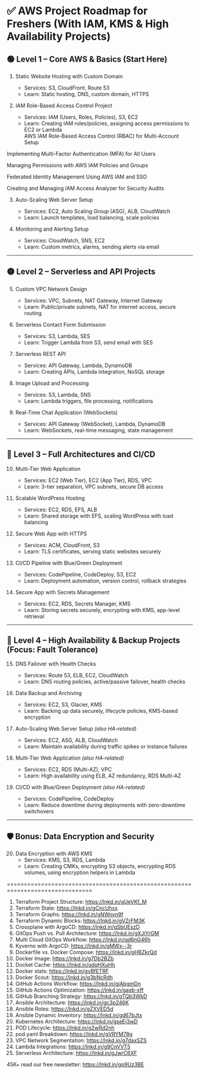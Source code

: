 # ✅ AWS Project Roadmap for Freshers (With IAM, KMS & High Availability Projects)

## 🟢 Level 1 – Core AWS & Basics (Start Here)

1. Static Website Hosting with Custom Domain  
   - Services: S3, CloudFront, Route 53  
   - Learn: Static hosting, DNS, custom domain, HTTPS  

2. IAM Role-Based Access Control Project  
   - Services: IAM (Users, Roles, Policies), S3, EC2  
   - Learn: Creating IAM roles/policies, assigning access permissions to EC2 or Lambda  
AWS IAM Role-Based Access Control (RBAC) for Multi-Account Setup

Implementing Multi-Factor Authentication (MFA) for All Users

Managing Permissions with AWS IAM Policies and Groups

Federated Identity Management Using AWS IAM and SSO

Creating and Managing IAM Access Analyzer for Security Audits

3. Auto-Scaling Web Server Setup  
   - Services: EC2, Auto Scaling Group (ASG), ALB, CloudWatch  
   - Learn: Launch templates, load balancing, scale policies  

4. Monitoring and Alerting Setup  
   - Services: CloudWatch, SNS, EC2  
   - Learn: Custom metrics, alarms, sending alerts via email  

---

## 🟡 Level 2 – Serverless and API Projects

5. Custom VPC Network Design  
   - Services: VPC, Subnets, NAT Gateway, Internet Gateway  
   - Learn: Public/private subnets, NAT for internet access, secure routing  

6. Serverless Contact Form Submission  
   - Services: S3, Lambda, SES  
   - Learn: Trigger Lambda from S3, send email with SES  

7. Serverless REST API  
   - Services: API Gateway, Lambda, DynamoDB  
   - Learn: Creating APIs, Lambda integration, NoSQL storage  

8. Image Upload and Processing  
   - Services: S3, Lambda, SNS  
   - Learn: Lambda triggers, file processing, notifications  

9. Real-Time Chat Application (WebSockets)  
   - Services: API Gateway (WebSocket), Lambda, DynamoDB  
   - Learn: WebSockets, real-time messaging, state management  

---

## 🔵 Level 3 – Full Architectures and CI/CD

10. Multi-Tier Web Application  
    - Services: EC2 (Web Tier), EC2 (App Tier), RDS, VPC  
    - Learn: 3-tier separation, VPC subnets, secure DB access  

11. Scalable WordPress Hosting  
    - Services: EC2, RDS, EFS, ALB  
    - Learn: Shared storage with EFS, scaling WordPress with load balancing  

12. Secure Web App with HTTPS  
    - Services: ACM, CloudFront, S3  
    - Learn: TLS certificates, serving static websites securely  

13. CI/CD Pipeline with Blue/Green Deployment  
    - Services: CodePipeline, CodeDeploy, S3, EC2  
    - Learn: Deployment automation, version control, rollback strategies  

14. Secure App with Secrets Management  
    - Services: EC2, RDS, Secrets Manager, KMS  
    - Learn: Storing secrets securely, encrypting with KMS, app-level retrieval  

---

## 🔴 Level 4 – High Availability & Backup Projects (Focus: Fault Tolerance)

15. DNS Failover with Health Checks  
    - Services: Route 53, ELB, EC2, CloudWatch  
    - Learn: DNS routing policies, active/passive failover, health checks  

16. Data Backup and Archiving  
    - Services: EC2, S3, Glacier, KMS  
    - Learn: Backing up data securely, lifecycle policies, KMS-based encryption  

17. Auto-Scaling Web Server Setup *(also HA-related)*  
    - Services: EC2, ASG, ALB, CloudWatch  
    - Learn: Maintain availability during traffic spikes or instance failures  

18. Multi-Tier Web Application *(also HA-related)*  
    - Services: EC2, RDS (Multi-AZ), VPC  
    - Learn: High availability using ELB, AZ redundancy, RDS Multi-AZ  

19. CI/CD with Blue/Green Deployment *(also HA-related)*  
    - Services: CodePipeline, CodeDeploy  
    - Learn: Reduce downtime during deployments with zero-downtime switchovers  

---

## 🛡️ Bonus: Data Encryption and Security

20. Data Encryption with AWS KMS  
    - Services: KMS, S3, RDS, Lambda  
    - Learn: Creating CMKs, encrypting S3 objects, encrypting RDS volumes, using encryption helpers in Lambda


===============================================================================
1) Terraform Project Structure: https://lnkd.in/gUeVKf_M
2) Terraform State: https://lnkd.in/gCncUhxx
3) Terraform Graphs: https://lnkd.in/gNWnvn9f
4) Terraform Dynamic Blocks: https://lnkd.in/gVZrFM3K
5) Crossplane with ArgoCD: https://lnkd.in/gSbUEszD
6) GitOps Push vs. Pull Architecture: https://lnkd.in/gXJiYrGM
7) Multi Cloud GitOps Workflow: https://lnkd.in/gd6nG46h
8) Kyverno with ArgoCD: https://lnkd.in/gMWx--3r
9) Dockerfile vs. Docker Compose: https://lnkd.in/gHBZkrQd
10) Docker Image: https://lnkd.in/g7Db2BZb
11) Docket Cache: https://lnkd.in/gdqHXuHh
12) Docker stats: https://lnkd.in/gvBfETRF
13) Docker Scout: https://lnkd.in/g3bNcRdh
14) GitHub Actions Workflow: https://lnkd.in/gjAbgmDn
15) GitHub Actions Optimization: https://lnkd.in/gaxb-xff
16) GitHub Branching Strategy: https://lnkd.in/gTQb3WkD
17) Ansible Architecture: https://lnkd.in/gc3p246K
18) Ansible Roles: https://lnkd.in/gZXVED5d
19) Ansible Dynamic Inventory: https://lnkd.in/gd67bJtx
20) Kubernetes Architecture: https://lnkd.in/gseEj3wD
21) POD Lifecycle: https://lnkd.in/g2wRd2nh
22) pod.yaml Breakdown: https://lnkd.in/gVRYM78g
23) VPC Network Segmentation: https://lnkd.in/g7daxSZS
24) Lambda Integrations: https://lnkd.in/g9CnVVT5
25) Serverless Architecture: https://lnkd.in/gJwrC6XF

45K+ read our free newsletter: https://lnkd.in/gp9Uz3BE

